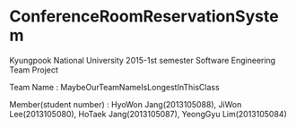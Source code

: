 # ConferenceRoomReservationSystem
Kyungpook National University 2015-1st semester Software Engineering Team Project

Team Name : MaybeOurTeamNameIsLongestInThisClass

Member(student number) : HyoWon Jang(2013105088), JiWon Lee(2013105080), HoTaek Jang(2013105087), YeongGyu Lim(2013105084)
